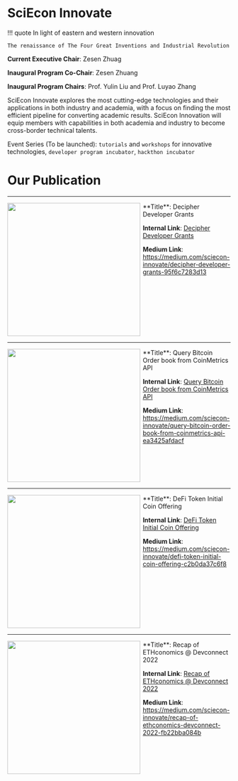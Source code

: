 # SciEcon Innovate

!!! quote
    In light of eastern and western innovation

    The renaissance of The Four Great Inventions and Industrial Revolution


**Current Executive Chair**: Zesen Zhuag

**Inaugural Program Co-Chair**: Zesen Zhuang

**Inaugural Program Chairs**: Prof. Yulin Liu and Prof. Luyao Zhang

SciEcon Innovate explores the most cutting-edge technologies and their applications in both industry and academia, with a focus on finding the most efficient pipeline for converting academic results. SciEcon Innovation will equip members with capabilities in both academia and industry to become cross-border technical talents.


Event Series (To be launched): `tutorials` and `workshops` for innovative technologies, `developer program incubator`, `hackthon incubator`

# Our Publication
---
<div style="display: flex;" markdown>
<img src="https://miro.medium.com/max/1400/0*BvldzKcxcvfex7NI" width="300" />
<div style="width: 2%">
</div>
<div markdown style="width: 70%;">
**Title**: Decipher Developer Grants

**Internal Link**: [Decipher Developer Grants](/articles/Innovate/DecipherDeveloperGrants)

**Medium Link**: <https://medium.com/sciecon-innovate/decipher-developer-grants-95f6c7283d13>
</div>
</div>

---
<div style="display: flex;" markdown>
<img src="https://miro.medium.com/max/1400/0*D44V2RL60eZbvOR3" width="300" />
<div style="width: 2%">
</div>
<div markdown style="width: 70%;">
**Title**: Query Bitcoin Order book from CoinMetrics API

**Internal Link**: [Query Bitcoin Order book from CoinMetrics API](/articles/Innovate/QueryBitcoinOrderbookfromCoinMetricsAPI)

**Medium Link**: <https://medium.com/sciecon-innovate/query-bitcoin-order-book-from-coinmetrics-api-ea3425afdacf>
</div>
</div>

---
<div style="display: flex;" markdown>
<img src="https://miro.medium.com/max/1400/0*lw1pJoPMq42_ji1d" width="300" />
<div style="width: 2%">
</div>
<div markdown style="width: 70%;">
**Title**: DeFi Token Initial Coin Offering

**Internal Link**: [DeFi Token Initial Coin Offering](/articles/Innovate/DeFiTokenInitialCoinOffering)

**Medium Link**: <https://medium.com/sciecon-innovate/defi-token-initial-coin-offering-c2b0da37c6f8>
</div>
</div>

---
<div style="display: flex;" markdown>
<img src="https://miro.medium.com/max/1400/0*lKHh1YBuEP8NpEpb" width="300" />
<div style="width: 2%">
</div>
<div markdown style="width: 70%;">
**Title**: Recap of ETHconomics @ Devconnect 2022

**Internal Link**: [Recap of ETHconomics @ Devconnect 2022](/articles/Innovate/RecapofETHconomics@Devconnect2022)

**Medium Link**: <https://medium.com/sciecon-innovate/recap-of-ethconomics-devconnect-2022-fb22bba084b>
</div>
</div>